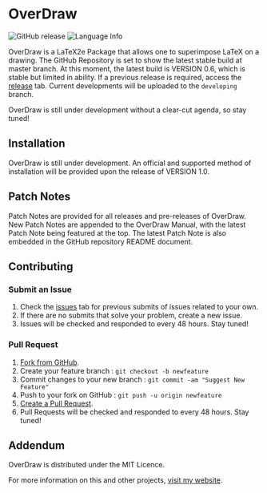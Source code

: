 OverDraw
===
![GitHub release][2] ![Language Info][3]

OverDraw is a LaTeX2e Package that allows one to superimpose LaTeX on a drawing.
The GitHub Repository is set to show the latest stable build at master branch.
At this moment, the latest build is VERSION 0.6, which is stable but limited in
ability. If a previous release is required, access the [release][1] tab.
Current developments will be uploaded to the `developing` branch.

OverDraw is still under development without a clear-cut agenda, so stay tuned!

## Installation

OverDraw is still under development. An official and supported method of
installation will be provided upon the release of VERSION 1.0.

## Patch Notes

Patch Notes are provided for all releases and pre-releases of OverDraw. New
Patch Notes are appended to the OverDraw Manual, with the latest Patch Note
being featured at the top. The latest Patch Note is also embedded in the GitHub
repository README document.

## Contributing

### Submit an Issue
1. Check the [issues][4] tab for previous submits of issues related to your own.
2. If there are no submits that solve your problem, create a new issue.
3. Issues will be checked and responded to every 48 hours. Stay tuned!

### Pull Request
1. [Fork from GitHub][5].
2. Create your feature branch : `git checkout -b newfeature`
3. Commit changes to your new branch : `git commit -am "Suggest New Feature"`
4. Push to your fork on GitHub : `git push -u origin newfeature`
5. [Create a Pull Request][6].
6. Pull Requests will be checked and responded to every 48 hours. Stay tuned!

## Addendum

OverDraw is distributed under the MIT Licence.

For more information on this and other projects, [visit my website][7].

  [1]: https://github.com/thekpaul/OverDraw/releases
  [2]: https://img.shields.io/github/release-pre/thekpaul/OverDraw.svg?color=turquoise&label=VERSION&style=popout
  [3]: https://img.shields.io/badge/LANGUAGE-LaTeX%202e-green.svg
  [4]: https://github.com/thekpaul/OverDraw/issues
  [5]: https://github.com/thekpaul/OverDraw/fork
  [6]: https://github.com/thekpaul/OverDraw/compare
  [7]: https://thekpaul.github.io
